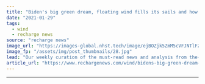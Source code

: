 ```yaml
---
title: "Biden's big green dream, floating wind fills its sails and how oil is cleaning up its act ..."
date: "2021-01-29"
tags: 
  - wind
  - recharge news
source: "recharge news"
image_url: "https://images-global.nhst.tech/image/ejBOZjk5ZmM5cVFJNTlFZWorMCtrRXo4emxyMTB0REhLSVpIMCtESkhqbz0=/nhst/binary/939d5bbf1c9d46b3244cdda76e466953"
image_fp: "/assets/img/post_thumbnails/28.jpg"
lead: "Our weekly curation of the must-read news and analysis from the-week-that-was in the global renewables industry"
article_url: "https://www.rechargenews.com/wind/bidens-big-green-dream-floating-wind-fills-its-sails-and-how-oil-is-cleaning-up-its-act-/2-1-954284"
---
```


---

